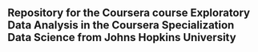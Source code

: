 ## Repository for the Coursera course Exploratory Data Analysis in the Coursera Specialization Data Science from Johns Hopkins University